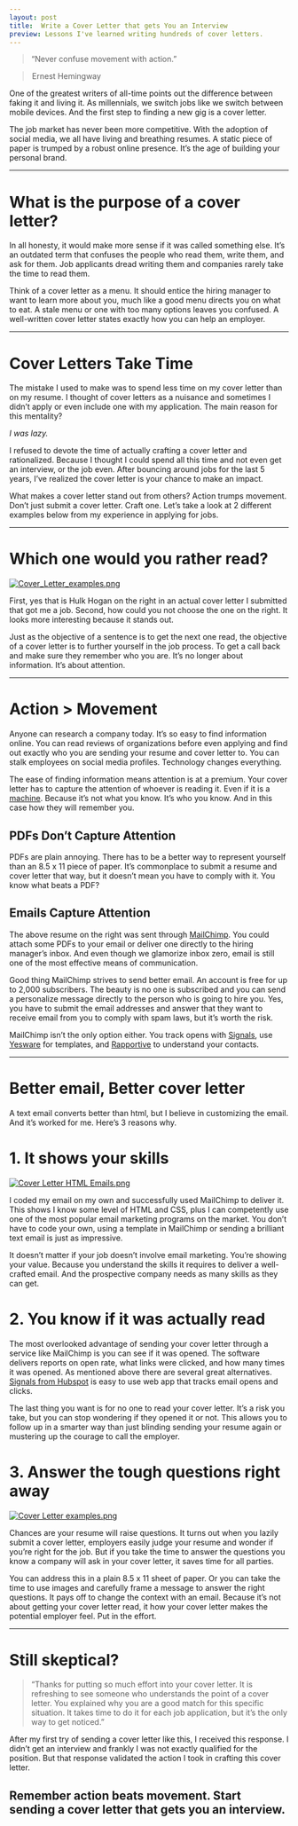 ```yaml
---
layout: post
title:  Write a Cover Letter that gets You an Interview 
preview: Lessons I've learned writing hundreds of cover letters.
---
```


> “Never confuse movement with action.”

>  Ernest Hemingway

One of the greatest writers of all-time points out the difference between faking it and living it. As millennials, we switch jobs like we switch between mobile devices. And the first step to finding a new gig is a cover letter.

The job market has never been more competitive. With the adoption of social media, we all have living and breathing resumes. A static piece of paper is trumped by a robust online presence. It’s the age of building your personal brand.
* * *
# What is the purpose of a cover letter?
In all honesty, it would make more sense if it was called something else. It’s an outdated term that confuses the people who read them, write them, and ask for them. Job applicants dread writing them and companies rarely take the time to read them.

Think of a cover letter as a menu. It should entice the hiring manager to want to learn more about you, much like a good menu directs you on what to eat. A stale menu or one with too many options leaves you confused. A well-written cover letter states exactly how you can help an employer.
* * *
# Cover Letters Take Time
The mistake I used to make was to spend less time on my cover letter than on my resume. I thought of cover letters as a nuisance and sometimes I didn’t apply or even include one with my application. The main reason for this mentality?

*I was lazy.* 

I refused to devote the time of actually crafting a cover letter and rationalized. Because I thought I could spend all this time and not even get an interview, or the job even. After bouncing around jobs for the last 5 years, I’ve realized the cover letter is your chance to make an impact.

What makes a cover letter stand out from others? Action trumps movement. Don’t just submit a cover letter. Craft one. Let’s take a look at 2 different examples below from my experience in applying for jobs.
* * *
# Which one would you rather read?
[![Cover_Letter_examples.png](https://d23f6h5jpj26xu.cloudfront.net/b3jpcqmnvv46q_small.png)](http://img.svbtle.com/b3jpcqmnvv46q.png)

First, yes that is Hulk Hogan on the right in an actual cover letter I submitted that got me a job. Second, how could you not choose the one on the right. It looks more interesting because it stands out.

Just as the objective of a sentence is to get the next one read, the objective of a cover letter is to further yourself in the job process. To get a call back and make sure they remember who you are. It’s no longer about information. It’s about attention.
* * *
# Action > Movement
Anyone can research a company today. It’s so easy to find information online. You can read reviews of organizations before even applying and find out exactly who you are sending your resume and cover letter to. You can stalk employees on social media profiles. Technology changes everything.

The ease of finding information means attention is at a premium. Your cover letter has to capture the attention of whoever is reading it. Even if it is a [machine](http://consumerist.com/2012/01/31/tips-for-beating-the-resume-reading-robots-of-doom/). Because it’s not what you know. It’s who you know. And in this case how they will remember you.

## PDFs Don’t Capture Attention
PDFs are plain annoying. There has to be a better way to represent yourself than an 8.5 x 11 piece of paper. It’s commonplace to submit a resume and cover letter that way, but it doesn’t mean you have to comply with it. You know what beats a PDF?

## Emails Capture Attention
The above resume on the right was sent through [MailChimp](http://mailchimp.com/?utm_expid=68055709-37.mcqmwYpNS-qCBhoizOPPKg.0). You could attach some PDFs to your email or deliver one directly to the hiring manager’s inbox. And even though we glamorize inbox zero, email is still one of the most effective means of communication.

Good thing MailChimp strives to send better email. An account is free for up to 2,000 subscribers. The beauty is no one is subscribed and you can send a personalize message directly to the person who is going to hire you. Yes, you have to submit the email addresses and answer that they want to receive email from you to comply with spam laws, but it’s worth the risk.

MailChimp isn’t the only option either. You track opens with [Signals](http://www.getsignals.com/), use [Yesware](http://www.yesware.com/) for templates, and [Rapportive](http://rapportive.com/) to understand your contacts.
* * *
# Better email, Better cover letter
A text email converts better than html, but I believe in customizing the email. And it’s worked for me. Here’s 3 reasons why.

# 1. It shows your skills
[![Cover Letter HTML Emails.png](https://d23f6h5jpj26xu.cloudfront.net/ddssw4tb7wp4iw_small.png)](http://img.svbtle.com/ddssw4tb7wp4iw.png)

I coded my email on my own and successfully used MailChimp to deliver it. This shows I know some level of HTML and CSS, plus I can competently use one of the most popular email marketing programs on the market. You don’t have to code your own, using a template in MailChimp or sending a brilliant text email is just as impressive.

It doesn’t matter if your job doesn’t involve email marketing. You’re showing your value. Because you understand the skills it requires to deliver a well-crafted email. And the prospective company needs as many skills as they can get.

# 2. You know if it was actually read
The most overlooked advantage of sending your cover letter through a service like MailChimp is you can see if it was opened. The software delivers reports on open rate, what links were clicked, and how many times it was opened. As mentioned above there are several great alternatives. [Signals from Hubspot](http://www.getsignals.com/) is easy to use web app that tracks email opens and clicks.

The last thing you want is for no one to read your cover letter. It’s a risk you take, but you can stop wondering if they opened it or not. This allows you to follow up in a smarter way than just blinding sending your resume again or mustering up the courage to call the employer.

# 3. Answer the tough questions right away
[![Cover Letter examples.png](https://d23f6h5jpj26xu.cloudfront.net/iivaut1bsstfqw_small.png)](http://img.svbtle.com/iivaut1bsstfqw.png)

Chances are your resume will raise questions. It turns out when you lazily submit a cover letter, employers easily judge your resume and wonder if you’re right for the job. But if you take the time to answer the questions you know a company will ask in your cover letter, it saves time for all parties.

You can address this in a plain 8.5 x 11 sheet of paper. Or you can take the time to use images and carefully frame a message to answer the right questions. It pays off to change the context with an email. Because it’s not about getting your cover letter read, it how your cover letter makes the potential employer feel. Put in the effort.
* * *
# Still skeptical?

> “Thanks for putting so much effort into your cover letter. It is refreshing to see someone who understands the point of a cover letter. You explained why you are a good match for this specific situation. It takes time to do it for each job application, but it’s the only way to get noticed.”

After my first try of sending a cover letter like this, I received this response. I didn’t get an interview and frankly I was not exactly qualified for the position. But that response validated the action I took in crafting this cover letter.

## Remember action beats movement. Start sending a cover letter that gets you an interview.
